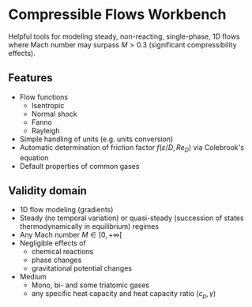 # Compressible Flows Workbench #

Helpful tools for modeling steady, non-reacting, single-phase, 1D flows where Mach number may surpass $M>0.3$ (significant compressibility effects). 

 ## Features ##

- Flow functions
  - Isentropic
  - Normal shock
  - Fanno
  - Rayleigh
- Simple handling of units (e.g. units conversion) 
- Automatic determination of friction factor $f(\varepsilon/D, Re_D)$ via Colebrook's equation
- Default properties of common gases

## Validity domain ##

- 1D flow modeling (gradients)
- Steady (no temporal variation) or quasi-steady (succession of states thermodynamically in equilibrium) regimes
- Any Mach number $M \in [0, +\infty[$
- Negligible effects of 
  - chemical reactions
  - phase changes
  - gravitational potential changes
- Medium
  - Mono, bi- and some triatomic gases
  - any specific heat capacity and heat capacity ratio $(c_p, \gamma)$

